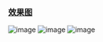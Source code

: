 ### [效果图](https://github.com/aic1999/Picture/blob/master/Android/fresh/fresh.gif)
![image](https://github.com/aic1999/Picture/blob/master/Android/fresh/f1.png)
![image](https://github.com/aic1999/Picture/blob/master/Android/fresh/f2.png)
![image](https://github.com/aic1999/Picture/blob/master/Android/fresh/fresh.gif)